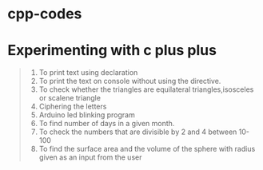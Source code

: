 # cpp-codes
Experimenting with c plus plus
=================================
> 1. To print text using declaration
> 2. To print the text on console without using the directive.
> 3. To check whether the triangles are equilateral triangles,isosceles or scalene triangle
> 4. Ciphering the letters
> 5. Arduino led blinking program
> 6. To find number of days in a given month.
> 7. To check the numbers that are divisible by 2 and 4 between 10-100
> 8. To find the surface area and the volume of the sphere with radius given as an input from the user
